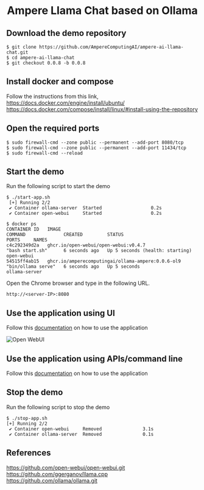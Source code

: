 <h1 align="center">Ampere Llama Chat based on Ollama</h1>

## Download the demo repository
```shell
$ git clone https://github.com/AmpereComputingAI/ampere-ai-llama-chat.git
$ cd ampere-ai-llama-chat
$ git checkout 0.0.8 -b 0.0.8
```

## Install docker and compose
Follow the instructions from this link,  
https://docs.docker.com/engine/install/ubuntu/  
https://docs.docker.com/compose/install/linux/#install-using-the-repository

## Open the required ports
```shell
$ sudo firewall-cmd --zone public --permanent --add-port 8080/tcp
$ sudo firewall-cmd --zone public --permanent --add-port 11434/tcp
$ sudo firewall-cmd --reload
```

## Start the demo
Run the following script to start the demo

```shell
$ ./start-app.sh
 [+] Running 2/2
 ✔ Container ollama-server  Started                  0.2s 
 ✔ Container open-webui     Started                  0.2s
```

```docker
$ docker ps
CONTAINER ID   IMAGE                                               COMMAND              CREATED         STATUS                            PORTS     NAMES
c4c292349d2a   ghcr.io/open-webui/open-webui:v0.4.7                "bash start.sh"      6 seconds ago   Up 5 seconds (health: starting)             open-webui
54515ff4ab15   ghcr.io/amperecomputingai/ollama-ampere:0.0.6-ol9   "bin/ollama serve"   6 seconds ago   Up 5 seconds                                ollama-server
```

Open the Chrome browser and type in the following URL.
```
http://<server-IP>:8080
```

## Use the application using UI
Follow this [documentation](https://docs.openwebui.com) on how to use the application

![Open WebUI](https://github.com/open-webui/open-webui/blob/4269df041fef62208d59babe0faae866d2bfbc3c/demo.gif)

## Use the application using APIs/command line
Follow this [documentation](api-endpoints.MD) on how to use the application


## Stop the demo
Run the following script to stop the demo
```shell
$ ./stop-app.sh 
[+] Running 2/2
 ✔ Container open-webui     Removed               3.1s 
 ✔ Container ollama-server  Removed               0.1s
```

## References
https://github.com/open-webui/open-webui.git
https://github.com/ggerganov/llama.cpp  
https://github.com/ollama/ollama.git

